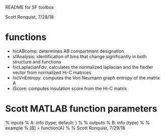 README for SF toolbox

Scott Ronquist, 7/28/18


# functions
- hicABcomp: determines AB compartment designation
- sfAnalysis: identification of bins that change significantly in both structure and functions
- hicLaplacianFdv: calculates the normalized laplacian and the fiedler vector from normalized Hi-C matrices
- hicVnEntropy: computes the Von Neumann graph entropy of the matrix A
- iScore: computes insulation score from the Hi-C matrix




# Scott MATLAB function parameters
%   inputs
%   A: info (type; default: )
%
%   outputs
%   B: info (type)
%
%   example
%   [B] = function(A)
%
%   Scott Ronquist, 7/29/18
